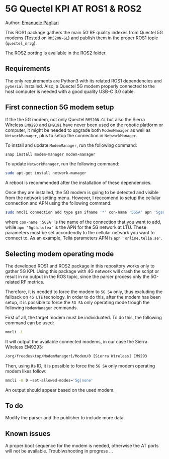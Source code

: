# 5G Quectel KPI AT ROS1 & ROS2

 Author: [Emanuele Pagliari](https://github.com/Palia95)

 This ROS1 package gathers the main 5G RF quality indexes from Quectel 5G modems (Tested on `RM520N-GL`) and publish them in the proper ROS1 topic (`quectel_nr5g`).

 The ROS2 porting is available in the ROS2 folder.

## Requirements

 The only requirements are Python3 with its related ROS1 dependencies and `pySerial` installed. Also, a Quectel 5G modem properly connected to the host computer is needed with a good quality USB-C 3.0 cable.

## First connection 5G modem setup

If the the 5G modem, not only Quectel `RM520N-GL` but also the Sierra Wireless `EM9293` and `EM9191` have never been used on the robotic platform or computer, it might be needed to upgrade both `ModemManager` as well as `NetworkManager`, plus to setup the connection in `NetworkManager`. 

To install and update `ModemManager`, run the following command:
```bash
snap install modem-manager modem-manager
```
To update `NetworkManager`, run the following command:
```bash
sudo apt-get install network-manager
```
A reboot is recommended after the installation of these dependencies.

Once they are installed, the 5G modem is going to be detected and visible from the network setting menu. However, I reccomend to setup the cellular connection and APN using the following command:
```bash
sudo nmcli connection add type gsm ifname '*' con-name '5GSA' apn '5gsa.lulea' connection.autoconnect yes
```
where `con-name '5GSA'` is the name of the connection that you want to add, while `apn '5gsa.lulea'` is the APN for the 5G network at LTU. These parameters must be set accordendly to the cellular network you want to connect to. As an example, Telia parameters APN is `apn 'online.telia.se'`.

## Selecting modem operating mode

The developed ROS1 and ROS2 package in this repository works only to gather 5G KPI. Using this package with 4G network will crash the script or result in no output in the ROS topic, since the parser process only the 5G-related RF metrics. 

Therefore, it is needed to force the modem to `5G SA` only, thus excluding the fallback on `4G LTE` tecnology. In order to do this, after the modem has been setup, it is possible to force the `5G SA` only operating mode trough the following `ModemManager` commands.

First of all, the target modem must be individuated. To do this, the following command can be used:
```bash
mmcli -L
```
It will output the available connected modems, in our case the Sierra Wireless EM9293:
```bash
/org/freedesktop/ModemManager1/Modem/0 [Sierra Wireless] EM9293
```
Then, using its ID, it is possible to force the `5G SA` only modem operating modem likes follow:
```bash
mmcli -m 0 —set-allowed-modes='5g|none'
```
An output should appear based on the used modem.

## To do

Modify the parser and the publisher to include more data.

## Known issues

A proper boot sequence for the modem is needed, otherwise the AT ports will not be available. Troublwshooting in progress ...
